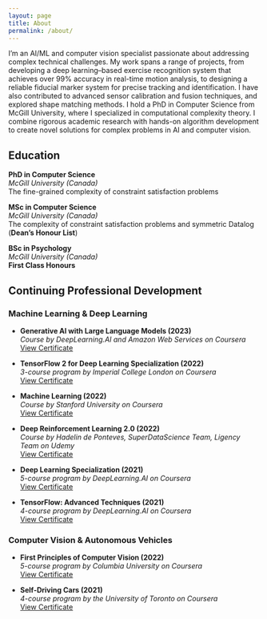 ```yaml
---
layout: page
title: About
permalink: /about/
---
```


I’m an AI/ML and computer vision specialist passionate about addressing complex technical challenges. My work spans a range of projects, from developing a deep learning–based exercise recognition system that achieves over 99% accuracy in real-time motion analysis, to designing a reliable fiducial marker system for precise tracking and identification. I have also contributed to advanced sensor calibration and fusion techniques, and explored shape matching methods. I hold a PhD in Computer Science from McGill University, where I specialized in computational complexity theory. I combine rigorous academic research with hands-on algorithm development to create novel solutions for complex problems in AI and computer vision.

## Education

**PhD in Computer Science**  
*McGill University (Canada)*  
The fine-grained complexity of constraint satisfaction problems

**MSc in Computer Science**  
*McGill University (Canada)*  
The complexity of constraint satisfaction problems and symmetric Datalog (**Dean’s Honour List**)

**BSc in Psychology**  
*McGill University (Canada)*  
**First Class Honours**
## Continuing Professional Development

### Machine Learning & Deep Learning

- **Generative AI with Large Language Models (2023)**  
  *Course by DeepLearning.AI and Amazon Web Services on Coursera*  
  [View Certificate](https://www.coursera.org/account/accomplishments/records/GX99WPS6PX6F)

- **TensorFlow 2 for Deep Learning Specialization (2022)**  
  *3-course program by Imperial College London on Coursera*  
  [View Certificate](https://www.coursera.org/share/ca02e8572a9abf8b49a8897c78709347)

- **Machine Learning (2022)**  
  *Course by Stanford University on Coursera*  
  [View Certificate](https://coursera.org/share/7af27eb122bda0b6f8f20f7c85bb101a)

- **Deep Reinforcement Learning 2.0 (2022)**  
  *Course by Hadelin de Ponteves, SuperDataScience Team, Ligency Team on Udemy*  
  [View Certificate](https://www.udemy.com/certificate/UC-4203332c-2fbf-4844-89d9-6367b6e77f14/)

- **Deep Learning Specialization (2021)**  
  *5-course program by DeepLearning.AI on Coursera*  
  [View Certificate](https://www.coursera.org/account/accomplishments/specialization/X5LZKN3QQYQK)

- **TensorFlow: Advanced Techniques (2021)**  
  *4-course program by DeepLearning.AI on Coursera*  
  [View Certificate](https://coursera.org/share/c2c6af0e299b244a91f96e699e5c4d42)

### Computer Vision & Autonomous Vehicles

- **First Principles of Computer Vision (2022)**  
  *5-course program by Columbia University on Coursera*  
  [View Certificate](https://coursera.org/share/df178ecca8a09e57b5d3ce0afe4697a5)

- **Self-Driving Cars (2021)**  
  *4-course program by the University of Toronto on Coursera*  
  [View Certificate](https://coursera.org/share/8b78823d583830e858e8ab2e2a64c65a)
